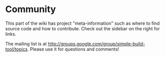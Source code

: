 # Community

This part of the wiki has project "meta-information" such as where
to find source code and how to contribute. Check out the sidebar
on the right for links.

The mailing list is at
<http://groups.google.com/group/simple-build-tool/topics>. Please
use it for questions and comments!
